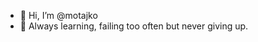 - 👋 Hi, I’m @motajko
- 🌱 Always learning, failing too often but never giving up.


<!---
motajko/motajko is a ✨ special ✨ repository because its `README.md` (this file) appears on your GitHub profile.
You can click the Preview link to take a look at your changes.
--->
